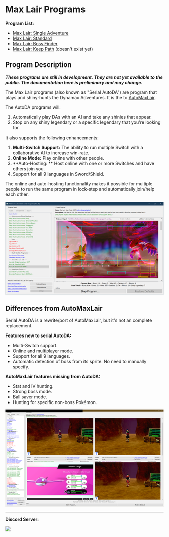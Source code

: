 # Max Lair Programs

**Program List:**
- [Max Lair: Single Adventure](MaxLair-SingleAdventure.md)
- [Max Lair: Standard](MaxLair-Standard.md)
- [Max Lair: Boss Finder](MaxLair-BossFinder.md)
- [Max Lair: Keep Path](MaxLair-KeepFinder.md) (doesn't exist yet)


## Program Description

***These programs are still in development. They are not yet available to the public. The documentation here is preliminary and may change.***

The Max Lair programs (also known as "Serial AutoDA") are program that plays and shiny-hunts the Dynamax Adventures. It is the to [AutoMaxLair](https://github.com/PokemonAutomation/AutoMaxLair).

The AutoDA programs will:

1. Automatically play DAs with an AI and take any shinies that appear.
2. Stop on any shiny legendary or a specific legendary that you're looking for.

It also supports the following enhancements:

1. **Multi-Switch Support:** The ability to run multiple Switch with a collaborative AI to increase win-rate.
2. **Online Mode:** Play online with other people.
3. **Auto-Hosting: ** Host online with one or more Switches and have others join you.
4. Support for all 9 languages in Sword/Shield.

The online and auto-hosting functionality makes it possible for multiple people to run the same program in lock-step and automatically join/help each other.

<img src="images/MaxLair-0.png">

## Differences from AutoMaxLair

Serial AutoDA is a rewrite/port of AutoMaxLair, but it's not an complete replacement.

**Features new to serial AutoDA:**
- Multi-Switch support.
- Online and multiplayer mode.
- Support for all 9 languages.
- Automatic detection of boss from its sprite. No need to manually specify.

**AutoMaxLair features missing from AutoDA:**
- Stat and IV hunting.
- Strong boss mode.
- Ball saver mode.
- Hunting for specific non-boss Pokémon.

<img src="images/MaxLair-1.png">


<hr>

**Discord Server:** 

[<img src="https://canary.discordapp.com/api/guilds/695809740428673034/widget.png?style=banner2">](https://discord.gg/cQ4gWxN)



